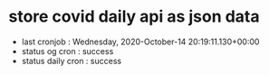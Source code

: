 # store covid daily api as json data

- last cronjob : Wednesday, 2020-October-14 20:19:11.130+00:00
- status og cron : success
- status daily cron : success
      
      